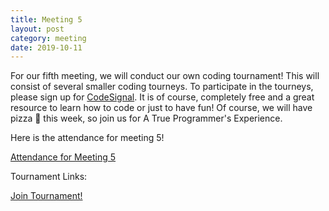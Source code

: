 ```yaml
---
title: Meeting 5
layout: post
category: meeting
date: 2019-10-11
---
```


For our fifth meeting, we will conduct our own coding tournament! 
This will consist of several smaller coding tourneys. 
To participate in the tourneys, please sign up for [CodeSignal](https://codesignal.com).
It is of course, completely free and a great resource to learn how to code or just to have fun!
Of course, we will have pizza 🍕 this week, so join us for A True Programmer's Experience.

Here is the attendance for meeting 5!

[Attendance for Meeting 5](https://forms.gle/VjvzRf7MPGRsJrtU7)


Tournament Links: 

[Join Tournament!](https://app.codesignal.com/tournaments/eg5xqLcdAa6vDDsf2)

